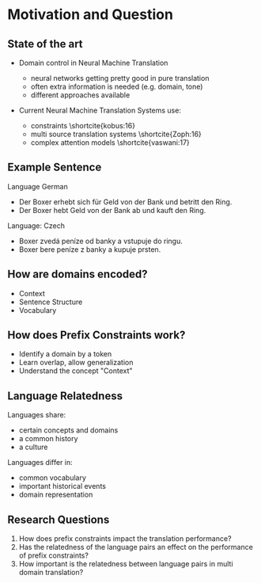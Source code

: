 # Motivation and Question
## State of the art
- Domain control in Neural Machine Translation
  - neural networks getting pretty good in pure translation
  - often extra information is needed (e.g. domain, tone)
  - different approaches available

- Current Neural Machine Translation Systems use:
  - constraints \shortcite{kobus:16}
  - multi source translation systems \shortcite{Zoph:16}
  - complex attention models \shortcite{vaswani:17}

## Example Sentence
Language German

- Der Boxer erhebt sich für Geld von der Bank und betritt den Ring.
- Der Boxer hebt Geld von der Bank ab und kauft den Ring.

Language: Czech

- Boxer zvedá peníze od banky a vstupuje do ringu.
- Boxer bere peníze z banky a kupuje prsten.

## How are domains encoded?
- Context
- Sentence Structure
- Vocabulary

## How does Prefix Constraints work?
- Identify a domain by a token
- Learn overlap, allow generalization
- Understand the concept "Context"

## Language Relatedness
Languages share:

- certain concepts and domains
- a common history
- a culture

Languages differ in:

- common vocabulary
- important historical events
- domain representation

## Research Questions
1) How does prefix constraints impact the translation performance?
2) Has the relatedness of the language pairs an effect on the performance of prefix constraints?
3) How important is the relatedness between language pairs in multi domain translation?
